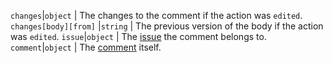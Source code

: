 `changes`|`object` | The changes to the comment if the action was `edited`. `changes[body][from]` |`string` | The previous version of the body if the action was `edited`. `issue`|`object` | The [issue](/v3/issues/) the comment belongs to. `comment`|`object` | The [comment](/v3/issues/comments/) itself.
